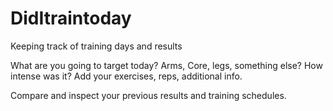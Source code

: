 # DidItraintoday
Keeping track of training days and results


What are you going to target today? Arms, Core, legs, something else?
How intense was it?
Add your exercises, reps, additional info.

Compare and inspect your previous results and training schedules.
